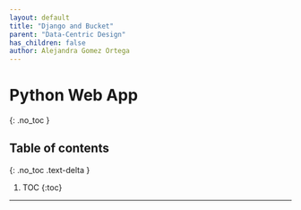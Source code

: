 ```yaml
---
layout: default
title: "Django and Bucket"
parent: "Data-Centric Design"
has_children: false
author: Alejandra Gomez Ortega
---
```


# Python Web App
{: .no_toc }

## Table of contents
{: .no_toc .text-delta }

1. TOC
{:toc}

---
